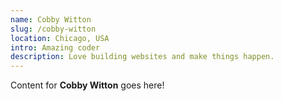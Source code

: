 ```yaml
---
name: Cobby Witton
slug: /cobby-witton
location: Chicago, USA
intro: Amazing coder
description: Love building websites and make things happen.
---
```

Content for **Cobby Witton** goes here!